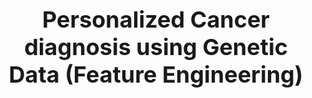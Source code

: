 <p style="font-size:36px;text-align:center"> <b>Personalized Cancer diagnosis using Genetic Data (Feature Engineering)</b> </p>

<imf src='images/cancer-cell.jpg'>
